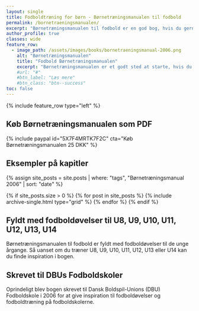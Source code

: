 ```yaml
---
layout: single
title: Fodboldtræning for børn - Børnetræningsmanualen til fodbold
permalink: /bornetraeningsmanualen/
excerpt: "Børnetræningsmanualen til fodbold er en god bog, hvis du gerne vil i gang med at træne børn - U8, U9, U10, U11, U12, U13 og U14."
author_profile: true
classes: wide
feature_row:
  - image_path: /assets/images/books/bornetraeningsmanual-2006.png
    alt: "Børnetræningsmanualen"
    title: "Fodbold Børnetræningsmanualen"
    excerpt: "Børnetræningsmanualen er et godt sted at starte, hvis du vil have nogle gode grundlæggende fodboldøvelser til din fodboldtræning for børn mellem 6-14 år."
    #url: "#"
    #btn_label: "Læs mere"
    #btn_class: "btn--success"
toc: false
---
```


{% include feature_row type="left" %}

## Køb Børnetræningsmanualen som PDF

{% include paypal id="5X7F4MRTK7F2C" cta="Køb Børnetræningsmanualen 25 DKK" %}

## Eksempler på kapitler

{% assign site_posts = site.posts | where: "tags", "Børnetræningsmanual 2006" | sort: "date" %}

<div class="grid__wrapper">
{% if site_posts.size > 0 %}
  {% for post in site_posts %}
    {% include archive-single.html type="grid" %}
  {% endfor %}
{% endif %}
</div>

## Fyldt med fodboldøvelser til U8, U9, U10, U11, U12, U13, U14

Børnetræningsmanualen til fodbold er fyldt med fodboldøvelser til de unge årgange. Så uanset om du træner U8, U9, U10, U11, U12, U13 eller U14 kan du finde inspiration i bogen.

## Skrevet til DBUs Fodboldskoler

Oprindeligt blev bogen skrevet til Dansk Boldspil-Unions (DBU) Fodboldskole i 2006 for at give inspiration til fodboldøvelser og fodboldtræning på fodboldskolerne.
